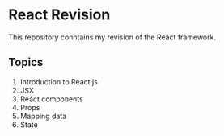 # React Revision

This repository conntains my revision of the React framework.

## Topics

1. Introduction to React.js
2. JSX
3. React components
4. Props
5. Mapping data
6. State
